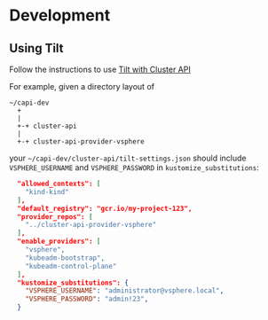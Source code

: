 # Development

## Using Tilt

Follow the instructions to use [Tilt with Cluster API](https://cluster-api.sigs.k8s.io/developer/tilt.html)

For example, given a directory layout of

``` shell
~/capi-dev
  +
  |
  +-+ cluster-api
  |
  +-+ cluster-api-provider-vsphere
```

your `~/capi-dev/cluster-api/tilt-settings.json` should include `VSPHERE_USERNAME`
and `VSPHERE_PASSWORD` in `kustomize_substitutions`:

``` json
  "allowed_contexts": [
    "kind-kind"
  ],
  "default_registry": "gcr.io/my-project-123",
  "provider_repos": [
    "../cluster-api-provider-vsphere"
  ],
  "enable_providers": [
    "vsphere",
    "kubeadm-bootstrap",
    "kubeadm-control-plane"
  ],
  "kustomize_substitutions": {
    "VSPHERE_USERNAME": "administrator@vsphere.local",
    "VSPHERE_PASSWORD": "admin!23",
  }
```
